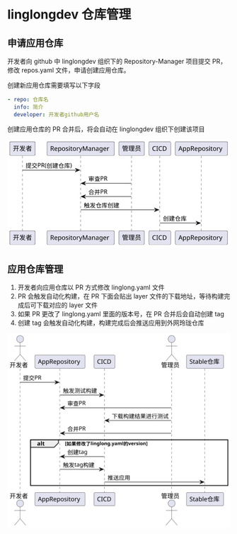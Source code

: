 # linglongdev 仓库管理

## 申请应用仓库

开发者向 github 中 linglongdev 组织下的 Repository-Manager 项目提交 PR，修改 repos.yaml 文件，申请创建应用仓库。

创建新应用仓库需要填写以下字段

```yaml
- repo: 仓库名
  info: 简介
  developer: 开发者github用户名
```

创建应用仓库的 PR 合并后，将会自动在 linglongdev 组织下创建该项目

<!--
@startuml
开发者 -> RepositoryManager: 提交PR(创建仓库)
管理员 -> RepositoryManager: 审查PR
管理员 -> RepositoryManager: 合并PR
RepositoryManager -> CICD: 触发仓库创建
CICD -> AppRepository: 创建仓库
@enduml
 -->

![](create.svg)

## 应用仓库管理

1. 开发者向应用仓库以 PR 方式修改 linglong.yaml 文件
2. PR 会触发自动化构建，在 PR 下面会贴出 layer 文件的下载地址，等待构建完成后可下载对应的 layer 文件
3. 如果 PR 更改了 linglong.yaml 里面的版本号，在 PR 合并后会自动创建 tag
4. 创建 tag 会触发自动化构建，构建完成后会推送应用到外网玲珑仓库

![](push.svg)

<!--
```plantuml
@startuml
actor 开发者
开发者 -> AppRepository: 提交PR
AppRepository -> CICD: 触发测试构建
actor 管理员
管理员 -> AppRepository: 审查PR
管理员 -> CICD: 下载构建结果进行测试
管理员 -> AppRepository: 合并PR

alt 如果修改了linglong.yaml的version
CICD -> AppRepository: 创建tag
AppRepository -> CICD: 触发tag构建
CICD -> Stable仓库: 推送应用
end
@enduml
``` -->

